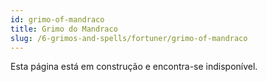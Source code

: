 ```yaml
---
id: grimo-of-mandraco
title: Grimo do Mandraco
slug: /6-grimos-and-spells/fortuner/grimo-of-mandraco
---
```


Esta página está em construção e encontra-se indisponível.
